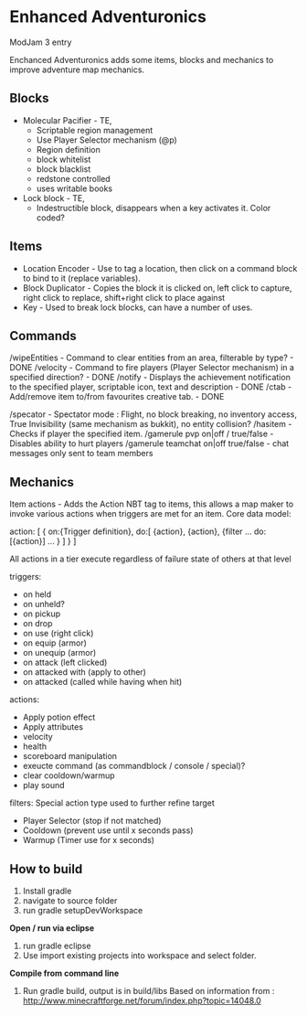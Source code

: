 Enhanced Adventuronics
=======================

ModJam 3 entry

Enchanced Adventuronics adds some items, blocks and mechanics to improve adventure map mechanics.

Blocks
------
* Molecular Pacifier - TE, 
  - Scriptable region management
  - Use Player Selector mechanism (@p)
  - Region definition
  - block whitelist
  - block blacklist
  - redstone controlled
  - uses writable books
* Lock block - TE,
  - Indestructible block, disappears when a key activates it. Color coded?

Items
-----
* Location Encoder - Use to tag a location, then click on a command block to bind to it (replace variables).
* Block Duplicator - Copies the block it is clicked on, left click to capture, right click to replace, shift+right click to place against
* Key - Used to break lock blocks, can have a number of uses.

Commands
--------
/wipeEntities - Command to clear entities from an area, filterable by type? - DONE
/velocity     - Command to fire players (Player Selector mechanism) in a specified direction? - DONE
/notify       - Displays the achievement notification to the specified player, scriptable icon, text and description - DONE
/ctab         - Add/remove item to/from favourites creative tab. - DONE

/specator     - Spectator mode : Flight, no block breaking, no inventory access, True Invisibility (same mechanism as bukkit), no entity collision?
/hasitem      - Checks if player the specified item.
/gamerule pvp on|off / true/false - Disables ability to hurt players
/gamerule teamchat on|off true/false - chat messages only sent to team members


Mechanics
---------

Item actions  - Adds the Action NBT tag to items, this allows a map maker to invoke various actions when triggers are met for an item.
Core data model:

action: [
{
	on:{Trigger definition},
	do:[
	{action},
	{action},
	{filter
	  ...
	  do:[{action}]
	  ...
	}
	]
}
]

All actions in a tier execute regardless of failure state of others at that level

triggers:
- on held
- on unheld?
- on pickup
- on drop
- on use (right click)
- on equip (armor)
- on unequip (armor)
- on attack (left clicked)
- on attacked with (apply to other)
- on attacked (called while having when hit)

actions:
- Apply potion effect
- Apply attributes
- velocity
- health
- scoreboard manipulation
- exeucte command (as commandblock / console / special)?
- clear cooldown/warmup
- play sound

filters: Special action type used to further refine target
- Player Selector (stop if not matched)
- Cooldown (prevent use until x seconds pass)
- Warmup (Timer use for x seconds)

How to build
------------
1. Install gradle
2. navigate to source folder
3. run gradle setupDevWorkspace

**Open / run via eclipse**
1. run gradle eclipse
2. Use import existing projects into workspace and select folder.

**Compile from command line**
1. Run gradle build, output is in build/libs
Based on information from : http://www.minecraftforge.net/forum/index.php?topic=14048.0

